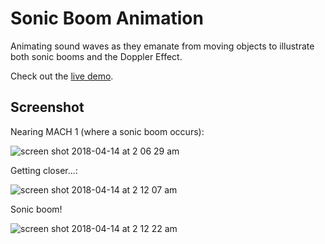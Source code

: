 # Sonic Boom Animation
Animating sound waves as they emanate from moving objects to illustrate both sonic booms and the Doppler Effect.

Check out the [live demo](https://zackstout.github.io/sonic-boom-animation/).

## Screenshot
Nearing MACH 1 (where a sonic boom occurs):

![screen shot 2018-04-14 at 2 06 29 am](https://user-images.githubusercontent.com/29472568/38765511-ba2e920a-3f88-11e8-90d6-e0771ccef551.png)

Getting closer...:

![screen shot 2018-04-14 at 2 12 07 am](https://user-images.githubusercontent.com/29472568/38765558-88ab650e-3f89-11e8-974b-87c1a30414a4.png)

Sonic boom!

![screen shot 2018-04-14 at 2 12 22 am](https://user-images.githubusercontent.com/29472568/38765559-88bc3316-3f89-11e8-8b80-d9d0a642389d.png)
